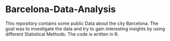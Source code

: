 # Barcelona-Data-Analysis
This repository contains some public Data about the city Barcelona. The goal was to investigate the data and try to gain interesting insights by using different Statistical Methods. The code is written in R.
